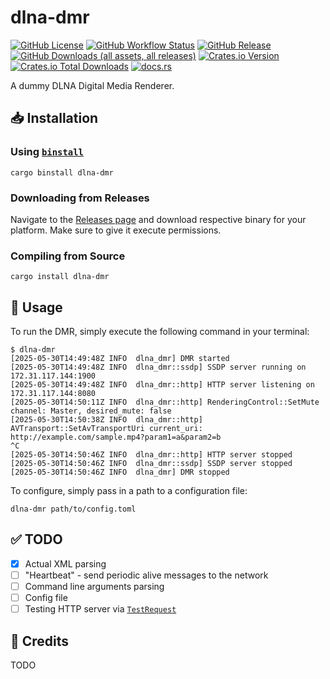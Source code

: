 # dlna-dmr

[![GitHub License](https://img.shields.io/github/license/PRO-2684/dlna-dmr?logo=opensourceinitiative)](https://github.com/PRO-2684/dlna-dmr/blob/main/LICENSE)
[![GitHub Workflow Status](https://img.shields.io/github/actions/workflow/status/PRO-2684/dlna-dmr/release.yml?logo=githubactions)](https://github.com/PRO-2684/dlna-dmr/blob/main/.github/workflows/release.yml)
[![GitHub Release](https://img.shields.io/github/v/release/PRO-2684/dlna-dmr?logo=githubactions)](https://github.com/PRO-2684/dlna-dmr/releases)
[![GitHub Downloads (all assets, all releases)](https://img.shields.io/github/downloads/PRO-2684/dlna-dmr/total?logo=github)](https://github.com/PRO-2684/dlna-dmr/releases)
[![Crates.io Version](https://img.shields.io/crates/v/dlna-dmr?logo=rust)](https://crates.io/crates/dlna-dmr)
[![Crates.io Total Downloads](https://img.shields.io/crates/d/dlna-dmr?logo=rust)](https://crates.io/crates/dlna-dmr)
[![docs.rs](https://img.shields.io/docsrs/dlna-dmr?logo=rust)](https://docs.rs/dlna-dmr)

A dummy DLNA Digital Media Renderer.

## 📥 Installation

### Using [`binstall`](https://github.com/cargo-bins/cargo-binstall)

```shell
cargo binstall dlna-dmr
```

### Downloading from Releases

Navigate to the [Releases page](https://github.com/PRO-2684/dlna-dmr/releases) and download respective binary for your platform. Make sure to give it execute permissions.

### Compiling from Source

```shell
cargo install dlna-dmr
```

## 📖 Usage

To run the DMR, simply execute the following command in your terminal:

```shell
$ dlna-dmr
[2025-05-30T14:49:48Z INFO  dlna_dmr] DMR started
[2025-05-30T14:49:48Z INFO  dlna_dmr::ssdp] SSDP server running on 172.31.117.144:1900
[2025-05-30T14:49:48Z INFO  dlna_dmr::http] HTTP server listening on 172.31.117.144:8080
[2025-05-30T14:50:11Z INFO  dlna_dmr::http] RenderingControl::SetMute channel: Master, desired_mute: false
[2025-05-30T14:50:38Z INFO  dlna_dmr::http] AVTransport::SetAvTransportUri current_uri: http://example.com/sample.mp4?param1=a&param2=b
^C
[2025-05-30T14:50:46Z INFO  dlna_dmr::http] HTTP server stopped
[2025-05-30T14:50:46Z INFO  dlna_dmr::ssdp] SSDP server stopped
[2025-05-30T14:50:46Z INFO  dlna_dmr] DMR stopped
```

To configure, simply pass in a path to a configuration file:

```shell
dlna-dmr path/to/config.toml
```

## ✅ TODO

- [x] Actual XML parsing
- [ ] "Heartbeat" - send periodic alive messages to the network
- [ ] Command line arguments parsing
- [ ] Config file
- [ ] Testing HTTP server via [`TestRequest`](https://docs.rs/tiny_http/0.12.0/tiny_http/struct.TestRequest.html)

## 🎉 Credits

TODO
